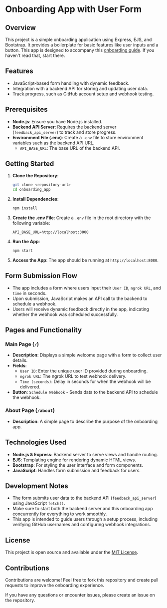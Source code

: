 # Onboarding App with User Form

## Overview
This project is a simple onboarding application using Express, EJS, and Bootstrap. It provides a boilerplate for basic features like user inputs and a button. 
This app is designed to accompany this [onboarding guide](https://trustly.notion.site/Product-Tech-Workshop-1376fac3e0c2804b8881d26a50e20208). If you haven't read that, start there.

## Features
- JavaScript-based form handling with dynamic feedback.
- Integration with a backend API for storing and updating user data.
- Track progress, such as GitHub account setup and webhook testing.

## Prerequisites

- **Node.js**: Ensure you have Node.js installed.
- **Backend API Server**: Requires the backend server (`feedback_api_server`) to track and store progress.
- **Environment File (.env)**: Create a `.env` file to store environment variables such as the backend API URL.
  - `API_BASE_URL`: The base URL of the backend API.

## Getting Started

1. **Clone the Repository**:
   ```bash
   git clone <repository-url>
   cd onboarding_app
   ```

2. **Install Dependencies**:
   ```bash
   npm install
   ```

3. **Create the .env File**:
   Create a `.env` file in the root directory with the following variable:
   ```
   API_BASE_URL=http://localhost:3000
   ```

4. **Run the App**:
   ```bash
   npm start
   ```

5. **Access the App**:
   The app should be running at `http://localhost:8080`.

## Form Submission Flow
- The app includes a form where users input their `User ID`, `ngrok URL`, and `time` in seconds.
- Upon submission, JavaScript makes an API call to the backend to schedule a webhook.
- Users will receive dynamic feedback directly in the app, indicating whether the webhook was scheduled successfully.

## Pages and Functionality

### Main Page (`/`)
- **Description**: Displays a simple welcome page with a form to collect user details.
- **Fields**:
  - `User ID`: Enter the unique user ID provided during onboarding.
  - `ngrok URL`: The ngrok URL to test webhook delivery.
  - `Time (seconds)`: Delay in seconds for when the webhook will be delivered.
- **Button**: `Schedule Webhook` - Sends data to the backend API to schedule the webhook.

### About Page (`/about`)
- **Description**: A simple page to describe the purpose of the onboarding app.

## Technologies Used
- **Node.js & Express**: Backend server to serve views and handle routing.
- **EJS**: Templating engine for rendering dynamic HTML views.
- **Bootstrap**: For styling the user interface and form components.
- **JavaScript**: Handles form submission and feedback for users.

## Development Notes
- The form submits user data to the backend API (`feedback_api_server`) using JavaScript `fetch()`.
- Make sure to start both the backend server and this onboarding app concurrently for everything to work smoothly.
- This app is intended to guide users through a setup process, including verifying GitHub usernames and configuring webhook integrations.

## License
This project is open source and available under the [MIT License](LICENSE).

## Contributions
Contributions are welcome! Feel free to fork this repository and create pull requests to improve the onboarding experience.

If you have any questions or encounter issues, please create an issue on the repository.

